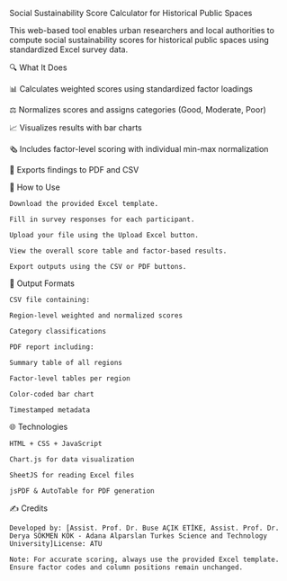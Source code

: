 Social Sustainability Score Calculator for Historical Public Spaces

This web-based tool enables urban researchers and local authorities to compute social sustainability scores for historical public spaces using standardized Excel survey data.


🔍 What It Does

📊 Calculates weighted scores using standardized factor loadings

⚖️ Normalizes scores and assigns categories (Good, Moderate, Poor)

📈 Visualizes results with bar charts

🗞️ Includes factor-level scoring with individual min-max normalization

📑 Exports findings to PDF and CSV


📅 How to Use

	Download the provided Excel template.

	Fill in survey responses for each participant.

	Upload your file using the Upload Excel button.

	View the overall score table and factor-based results.

	Export outputs using the CSV or PDF buttons.


📆 Output Formats

	CSV file containing:

	Region-level weighted and normalized scores

	Category classifications

	PDF report including:

	Summary table of all regions

	Factor-level tables per region

	Color-coded bar chart

	Timestamped metadata


🌐 Technologies

	HTML + CSS + JavaScript

	Chart.js for data visualization

	SheetJS for reading Excel files

	jsPDF & AutoTable for PDF generation


✍️ Credits

	Developed by: [Assist. Prof. Dr. Buse AÇIK ETİKE, Assist. Prof. Dr. Derya SÖKMEN KÖK - Adana Alparslan Turkes Science and Technology University]License: ATU

	Note: For accurate scoring, always use the provided Excel template. Ensure factor codes and column positions remain unchanged.

